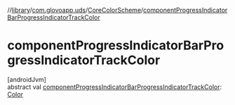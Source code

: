 //[library](../../../index.md)/[com.glovoapp.uds](../index.md)/[CoreColorScheme](index.md)/[componentProgressIndicatorBarProgressIndicatorTrackColor](component-progress-indicator-bar-progress-indicator-track-color.md)

# componentProgressIndicatorBarProgressIndicatorTrackColor

[androidJvm]\
abstract val [componentProgressIndicatorBarProgressIndicatorTrackColor](component-progress-indicator-bar-progress-indicator-track-color.md): [Color](https://developer.android.com/reference/kotlin/androidx/compose/ui/graphics/Color.html)
